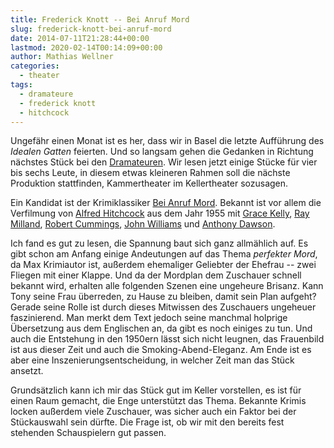 ```yaml
---
title: Frederick Knott -- Bei Anruf Mord
slug: frederick-knott-bei-anruf-mord
date: 2014-07-11T21:28:44+00:00
lastmod: 2020-02-14T00:14:09+00:00
author: Mathias Wellner
categories:
  - theater
tags:
  - dramateure
  - frederick knott
  - hitchcock
---
```

Ungefähr einen Monat ist es her, dass wir in Basel die letzte Aufführung des _Idealen Gatten_ feierten. Und so langsam gehen die Gedanken in Richtung nächstes Stück bei den [Dramateuren](http://dramateure.ch). Wir lesen jetzt einige Stücke für vier bis sechs Leute, in diesem etwas kleineren Rahmen soll die nächste Produktion stattfinden, Kammertheater im Kellertheater sozusagen. 
<!--more-->

Ein Kandidat ist der Krimiklassiker <a href="http://de.wikipedia.org/wiki/Bei_Anruf_Mord" title="Bei Anruf Mord (Wikipedia)" target="_blank">Bei Anruf Mord</a>. Bekannt ist vor allem die Verfilmung von <a href="http://de.wikipedia.org/wiki/Alfred_Hitchcock" title="Alfred Hitchcock" target="_blank">Alfred Hitchcock</a> aus dem Jahr 1955 mit <a href="http://de.wikipedia.org/wiki/Grace_Kelly" title="Grace Kelly" target="_blank">Grace Kelly</a>, <a href="http://de.wikipedia.org/wiki/Ray_Milland" title="Ray Milland" target="_blank">Ray Milland</a>, <a href="http://de.wikipedia.org/wiki/Robert_Cummings" title="Robert Cummings" target="_blank">Robert Cummings</a>, <a href="http://de.wikipedia.org/wiki/John_Williams_(Schauspieler)" title="John Williams" target="_blank">John Williams</a> und <a href="http://de.wikipedia.org/wiki/Anthony_Dawson" title="Anthony Dawson" target="_blank">Anthony Dawson</a>. 

Ich fand es gut zu lesen, die Spannung baut sich ganz allmählich auf. Es gibt schon am Anfang einige Andeutungen auf das Thema _perfekter Mord_, da Max Krimiautor ist, außerdem ehemaliger Geliebter der Ehefrau -- zwei Fliegen mit einer Klappe. Und da der Mordplan dem Zuschauer schnell bekannt wird, erhalten alle folgenden Szenen eine ungeheure Brisanz. Kann Tony seine Frau überreden, zu Hause zu bleiben, damit sein Plan aufgeht? Gerade seine Rolle ist durch dieses Mitwissen des Zuschauers ungeheuer faszinierend. Man merkt dem Text jedoch seine manchmal holprige Übersetzung aus dem Englischen an, da gibt es noch einiges zu tun. Und auch die Entstehung in den 1950ern lässt sich nicht leugnen, das Frauenbild ist aus dieser Zeit und auch die Smoking-Abend-Eleganz. Am Ende ist es aber eine Inszenierungsentscheidung, in welcher Zeit man das Stück ansetzt. 

Grundsätzlich kann ich mir das Stück gut im Keller vorstellen, es ist für einen Raum gemacht, die Enge unterstützt das Thema. Bekannte Krimis locken außerdem viele Zuschauer, was sicher auch ein Faktor bei der Stückauswahl sein dürfte. Die Frage ist, ob wir mit den bereits fest stehenden Schauspielern gut passen.
